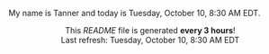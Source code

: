 My name is Tanner and today is Tuesday, October 10, 8:30 AM EDT.

<p align="center">This <i>README</i> file is generated <b>every 3 hours</b>!</br>Last refresh: Tuesday, October 10, 8:30 AM EDT<br /></p>

